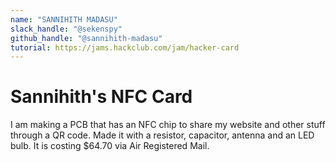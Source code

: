 ```yaml
---
name: "SANNIHITH MADASU"
slack_handle: "@sekenspy"
github_handle: "@sannihith-madasu"
tutorial: https://jams.hackclub.com/jam/hacker-card
---
```


# Sannihith's NFC Card

<!-- Describe your board in 2-3 sentences. What are you making? What will it do? --> I am making a PCB that has an NFC chip to share my website and other stuff through a QR code. Made it with a resistor, capacitor, antenna and an LED bulb.

<!-- How much is it going to cost? --> It is costing $64.70 via Air Registered Mail.

<!-- Tell us a little bit about your design process. What were some challenges? What helped? ***Totally optional*** -->
